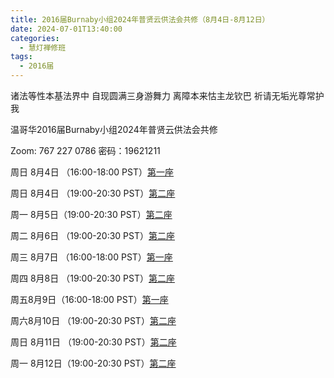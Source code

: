 ```yaml
---
title: 2016届Burnaby小组2024年普贤云供法会共修（8月4日-8月12日）
date: 2024-07-01T13:40:00
categories:
  - 慧灯禅修班
tags:
  - 2016届
---
```

诸法等性本基法界中 自现圆满三身游舞力 离障本来怙主龙钦巴 祈请无垢光尊常护我

温哥华2016届Burnaby小组2024年普贤云供法会共修 

Zoom: 767 227 0786 密码：19621211

周日 8月4日 （16:00-18:00 PST）[第一座](https://www.youtube.com/watch?v=V_DSZWrQdpw&list=PLpQ93rK3nqoCYk-1ehTYIDdNrWLesK-sv&index=23&ab_channel=%E6%99%BA%E6%85%A7%E6%B5%B7) 

周日 8月4日 （19:00-20:30 PST）[第二座](https://www.youtube.com/watch?v=_0fw-h77Xts&list=PLpQ93rK3nqoBic0Ozz45OM3x_rDYu5nz5&ab_channel=%E6%99%BA%E6%85%A7%E6%B5%B7) 

周一 8月5日（19:00-20:30 PST）[第二座](https://www.youtube.com/watch?v=_0fw-h77Xts&list=PLpQ93rK3nqoBic0Ozz45OM3x_rDYu5nz5&ab_channel=%E6%99%BA%E6%85%A7%E6%B5%B7) 

周二 8月6日 （19:00-20:30 PST）[第二座](https://www.youtube.com/watch?v=_0fw-h77Xts&list=PLpQ93rK3nqoBic0Ozz45OM3x_rDYu5nz5&ab_channel=%E6%99%BA%E6%85%A7%E6%B5%B7) 

周三 8月7日 （16:00-18:00 PST）[第一座](https://www.youtube.com/watch?v=V_DSZWrQdpw&list=PLpQ93rK3nqoCYk-1ehTYIDdNrWLesK-sv&index=23&ab_channel=%E6%99%BA%E6%85%A7%E6%B5%B7) 

周四 8月8日 （19:00-20:30 PST）[第二座](https://www.youtube.com/watch?v=_0fw-h77Xts&list=PLpQ93rK3nqoBic0Ozz45OM3x_rDYu5nz5&ab_channel=%E6%99%BA%E6%85%A7%E6%B5%B7) 

周五8月9日（16:00-18:00 PST）[第一座](https://www.youtube.com/watch?v=V_DSZWrQdpw&list=PLpQ93rK3nqoCYk-1ehTYIDdNrWLesK-sv&index=23&ab_channel=%E6%99%BA%E6%85%A7%E6%B5%B7) 

周六8月10日 （19:00-20:30 PST）[第二座](https://www.youtube.com/watch?v=_0fw-h77Xts&list=PLpQ93rK3nqoBic0Ozz45OM3x_rDYu5nz5&ab_channel=%E6%99%BA%E6%85%A7%E6%B5%B7) 

周日 8月11日 （19:00-20:30 PST）[第二座](https://www.youtube.com/watch?v=_0fw-h77Xts&list=PLpQ93rK3nqoBic0Ozz45OM3x_rDYu5nz5&ab_channel=%E6%99%BA%E6%85%A7%E6%B5%B7) 

周一 8月12日（19:00-20:30 PST）[第二座](https://www.youtube.com/watch?v=_0fw-h77Xts&list=PLpQ93rK3nqoBic0Ozz45OM3x_rDYu5nz5&ab_channel=%E6%99%BA%E6%85%A7%E6%B5%B7) 
